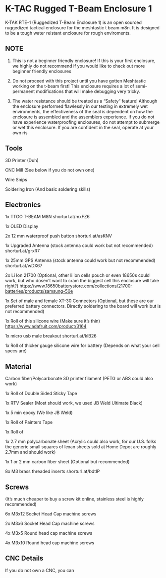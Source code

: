 
# K-TAC Rugged T-Beam Enclosure 1


K-TAK RTE-1 (Ruggedized T-Beam Enclosure 1) is an open sourced ruggedized tactical enclosure for the meshtastic t beam m8n. It is designed to be a tough water reistant enclosure for rough enviroments. 



## NOTE


1. This is not a beginner friendly enclosure! If this is your first enclosure, we highly do not recommend if you would like to check out more beginner friendly enclosures

2. Do not proceed with this project until you have gotten Meshtastic working on the t-beam first! This enclosure requires a lot of semi-permanent modifications that will make debugging very tricky.

3. The water resistance should be treated as a “Safety” feature! Although the enclosure performed flawlessly in our testing in extremely wet environments, the effectiveness of the seal is dependent on how the enclosure is assembled and the assemblers experience. If you do not have experience waterproofing enclosures, do not attempt to submerge or wet this enclosure. If you are confident in the seal, operate at your own ris


## Tools

3D Printer (Duh)

CNC Mill (See below if you do not own one)

Wire Snips

Soldering Iron (And basic soldering skills)


## Electronics

1x TTGO T-BEAM M8N
shorturl.at/mxFZ6

1x OLED Display

2x 12 mm waterproof push button
shorturl.at/asKNV

1x Upgraded Antenna (stock antenna could work but not recommended)
shorturl.at/grxR7

1x 25mm GPS Antenna (stock antenna could work but not recommended)
shorturl.at/wDX67

2x Li Ion 21700 (Optional, other li ion cells pouch or even 18650s could work, but who dosen’t want to cram the biggest cell this enclosure will take right?)
https://www.18650batterystore.com/collections/21700-batteries/products/samsung-50e

1x Set of male and female XT-30 Connectors (Optional, but these are our preferred battery connectors. Directly soldering to the board will work but is not recommended) 

1x Roll of this silicone wire (Make sure it’s thin)
https://www.adafruit.com/product/3164

1x micro usb male breakout 
shorturl.at/klB26

1x Roll of thicker gauge silicone wire for battery (Depends on what your cell specs are) 

## Material

Carbon fiber/Polycarbonate 3D printer filament (PETG or ABS could also work)

1x Roll of Double Sided Sticky Tape

1x RTV Sealer (Most should work, we used JB Weld Ultimate Black)

1x 5 min epoxy (We like JB Weld)

1x Roll of Painters Tape

1x Roll of

1x 2.7 mm polycarbonate sheet (Acrylic could also work, for our U.S. folks the generic small squares of lexan sheets sold at Home Depot are roughly 2.7mm and should work)

1x 1 or 2 mm carbon fiber sheet (Optional but recommended) 

8x M3 brass threaded inserts 
shorturl.at/bdtIP

## Screws 

(It’s much cheaper to buy a screw kit online, stainless steel is highly recommended) 

6x M3x12 Socket Head Cap machine screws

2x M3x6 Socket Head Cap machine screws

4x M3x5 Round head cap machine screws

4x M3x10 Round head cap machine screws

## CNC Details

If you do not own a CNC, you can 
